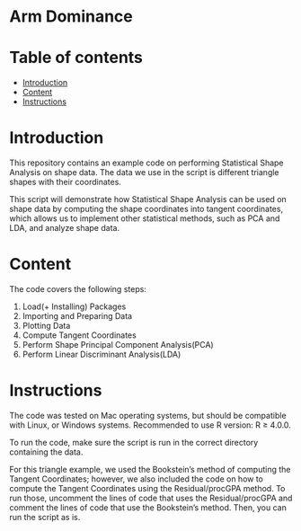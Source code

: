 # Arm Dominance

# Table of contents
* [Introduction](#introduction)
* [Content](#content)
* [Instructions](#instructions)

# Introduction
This repository contains an example code on performing Statistical Shape Analysis on shape data.  The data we use in the script is different triangle shapes with their coordinates.

This script will demonstrate how Statistical Shape Analysis can be used on shape data by computing the shape coordinates into tangent coordinates, which allows us to implement other statistical methods, such as PCA and LDA, and analyze shape data.

# Content
The code covers the following steps:

1. Load(+ Installing) Packages 
2. Importing and Preparing Data
3. Plotting Data
4. Compute Tangent Coordinates
5. Perform Shape Principal Component Analysis(PCA)
6. Perform Linear Discriminant Analysis(LDA)
   
# Instructions
The code was tested on Mac operating systems, but should be compatible with Linux, or Windows systems. Recommended to use R version: R ≥ 4.0.0.

To run the code, make sure the script is run in the correct directory containing the data. 

For this triangle example, we used the Bookstein’s method of computing the Tangent Coordinates; however, we also included the code on how to compute the Tangent Coordinates using the Residual/procGPA method. To run those, uncomment the lines of code that uses the Residual/procGPA and comment the lines of code that use the Bookstein’s method. Then, you can run the script as is. 
